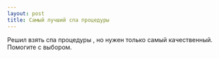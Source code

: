 ```yaml
---
layout: post 
title: Самый лучший спа процедуры  
--- 
```

Решил взять спа процедуры , но нужен только самый качественный. Помогите с выбором.